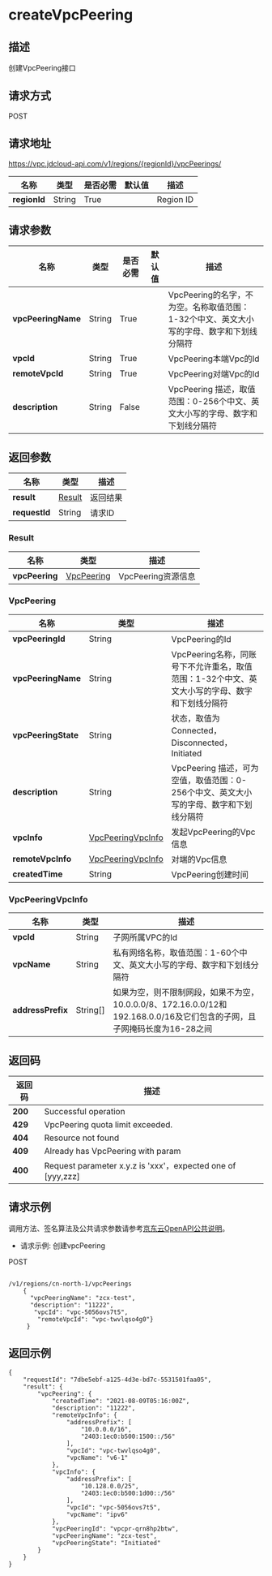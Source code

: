 # createVpcPeering


## 描述
创建VpcPeering接口

## 请求方式
POST

## 请求地址
https://vpc.jdcloud-api.com/v1/regions/{regionId}/vpcPeerings/

|名称|类型|是否必需|默认值|描述|
|---|---|---|---|---|
|**regionId**|String|True| |Region ID|

## 请求参数
|名称|类型|是否必需|默认值|描述|
|---|---|---|---|---|
|**vpcPeeringName**|String|True| |VpcPeering的名字，不为空。名称取值范围：1-32个中文、英文大小写的字母、数字和下划线分隔符|
|**vpcId**|String|True| |VpcPeering本端Vpc的Id|
|**remoteVpcId**|String|True| |VpcPeering对端Vpc的Id|
|**description**|String|False| |VpcPeering 描述，取值范围：0-256个中文、英文大小写的字母、数字和下划线分隔符|


## 返回参数
|名称|类型|描述|
|---|---|---|
|**result**|[Result](createVpcPeering#user-content-result)|返回结果|
|**requestId**|String|请求ID|

### <div id="user-content-result">Result</div>
|名称|类型|描述|
|---|---|---|
|**vpcPeering**|[VpcPeering](createVpcPeering#user-content-vpcpeering)|VpcPeering资源信息|
### <div id="user-content-vpcpeering">VpcPeering</div>
|名称|类型|描述|
|---|---|---|
|**vpcPeeringId**|String|VpcPeering的Id|
|**vpcPeeringName**|String|VpcPeering名称，同账号下不允许重名，取值范围：1-32个中文、英文大小写的字母、数字和下划线分隔符|
|**vpcPeeringState**|String|状态，取值为Connected，Disconnected，Initiated|
|**description**|String|VpcPeering 描述，可为空值，取值范围：0-256个中文、英文大小写的字母、数字和下划线分隔符|
|**vpcInfo**|[VpcPeeringVpcInfo](createVpcPeering#user-content-vpcpeeringvpcinfo)|发起VpcPeering的Vpc信息|
|**remoteVpcInfo**|[VpcPeeringVpcInfo](createVpcPeering#user-content-vpcpeeringvpcinfo)|对端的Vpc信息|
|**createdTime**|String|VpcPeering创建时间|
### <div id="user-content-vpcpeeringvpcinfo">VpcPeeringVpcInfo</div>
|名称|类型|描述|
|---|---|---|
|**vpcId**|String|子网所属VPC的Id|
|**vpcName**|String|私有网络名称，取值范围：1-60个中文、英文大小写的字母、数字和下划线分隔符|
|**addressPrefix**|String[]|如果为空，则不限制网段，如果不为空，10.0.0.0/8、172.16.0.0/12和192.168.0.0/16及它们包含的子网，且子网掩码长度为16-28之间|

## 返回码
|返回码|描述|
|---|---|
|**200**|Successful operation|
|**429**|VpcPeering quota limit exceeded.|
|**404**|Resource not found|
|**409**|Already has VpcPeering with param|
|**400**|Request parameter x.y.z is 'xxx'，expected one of [yyy,zzz]|

## 请求示例

调用方法、签名算法及公共请求参数请参考[京东云OpenAPI公共说明](https://docs.jdcloud.com/common-declaration/api/introduction)。
- 请求示例: 创建vpcPeering


POST
```

/v1/regions/cn-north-1/vpcPeerings
    {
      "vpcPeeringName": "zcx-test",
      "description": "11222",
       "vpcId": "vpc-5056ovs7t5",
        "remoteVpcId": "vpc-twvlqso4g0"}
     }

```

## 返回示例
```
{
    "requestId": "7dbe5ebf-a125-4d3e-bd7c-5531501faa05", 
    "result": {
        "vpcPeering": {
            "createdTime": "2021-08-09T05:16:00Z", 
            "description": "11222", 
            "remoteVpcInfo": {
                "addressPrefix": [
                    "10.0.0.0/16", 
                    "2403:1ec0:b500:1500::/56"
                ], 
                "vpcId": "vpc-twvlqso4g0", 
                "vpcName": "v6-1"
            }, 
            "vpcInfo": {
                "addressPrefix": [
                    "10.128.0.0/25", 
                    "2403:1ec0:b500:1d00::/56"
                ], 
                "vpcId": "vpc-5056ovs7t5", 
                "vpcName": "ipv6"
            }, 
            "vpcPeeringId": "vpcpr-qrn8hp2btw", 
            "vpcPeeringName": "zcx-test", 
            "vpcPeeringState": "Initiated"
        }
    }
}
```
